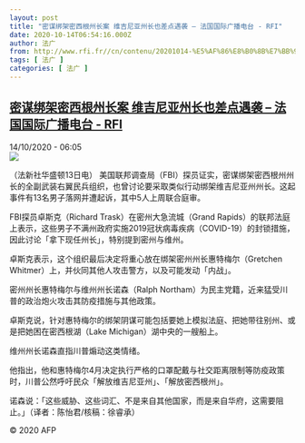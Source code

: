```yaml
---
layout: post
title: "密谋绑架密西根州长案 维吉尼亚州长也差点遇袭 – 法国国际广播电台 - RFI"
date: 2020-10-14T06:54:16.000Z
author: 法广
from: http://www.rfi.fr//cn/contenu/20201014-%E5%AF%86%E8%B0%8B%E7%BB%91%E6%9E%B6%E5%AF%86%E8%A5%BF%E6%A0%B9%E5%B7%9E%E9%95%BF%E6%A1%88-%E7%BB%B4%E5%90%89%E5%B0%BC%E4%BA%9A%E5%B7%9E%E9%95%BF%E4%B9%9F%E5%B7%AE%E7%82%B9%E9%81%87%E8%A2%AD
tags: [ 法广 ]
categories: [ 法广 ]
---
```

<!--1602658456000-->
[密谋绑架密西根州长案 维吉尼亚州长也差点遇袭 – 法国国际广播电台 - RFI](http://www.rfi.fr//cn/contenu/20201014-%E5%AF%86%E8%B0%8B%E7%BB%91%E6%9E%B6%E5%AF%86%E8%A5%BF%E6%A0%B9%E5%B7%9E%E9%95%BF%E6%A1%88-%E7%BB%B4%E5%90%89%E5%B0%BC%E4%BA%9A%E5%B7%9E%E9%95%BF%E4%B9%9F%E5%B7%AE%E7%82%B9%E9%81%87%E8%A2%AD)
------

<div>
<div>14/10/2020 - 06:05</div><img src="https://s.rfi.fr/media/display/768f7bf2-0dd7-11eb-9d2c-005056a98db9/w:310/p:16x9/int0001b.201014120501.jpg"><div class="t-content__body u-clearfix">            <p>（法新社华盛顿13日电）    美国联邦调查局（FBI）探员证实，密谋绑架密西根州州长的全副武装右翼民兵组织，也曾讨论要采取类似行动绑架维吉尼亚州州长。这起事件有13名男子落网并遭起诉，其中5人上周联合庭审。 </p><p>    FBI探员卓斯克（Richard Trask）在密州大急流城（Grand Rapids）的联邦法庭上表示，这些男子不满州政府实施2019冠状病毒疾病（COVID-19）的封锁措施，因此讨论「拿下现任州长」，特别提到密州与维州。</p><p>    卓斯克表示，这个组织最后决定将重心放在绑架密州州长惠特梅尔（Gretchen Whitmer）上，并伙同其他人攻击警方，以及可能发动「内战」。</p><p>    密州州长惠特梅尔与维州州长诺森（Ralph Northam）为民主党籍，近来猛受川普的政治炮火攻击其防疫措施与其他政策。</p><p>    卓斯克说，针对惠特梅尔的绑架阴谋可能包括要她上模拟法庭、把她带往别州、或是把她困在密西根湖（Lake Michigan）湖中央的一艘船上。</p><p>    维州州长诺森直指川普煽动这类情绪。</p><p>    他指出，他和惠特梅尔4月决定执行严格的口罩配戴与社交距离限制等防疫政策时，川普公然呼吁民众「解放维吉尼亚州」、「解放密西根州」。</p><p>    诺森说：「这些威胁、这些词汇、不是来自其他国家，而是来自华府，这需要阻止。」（译者：陈怡君/核稿：徐睿承）</p>            <p class="t-copyright">© 2020 AFP</p>        </div>
</div>
